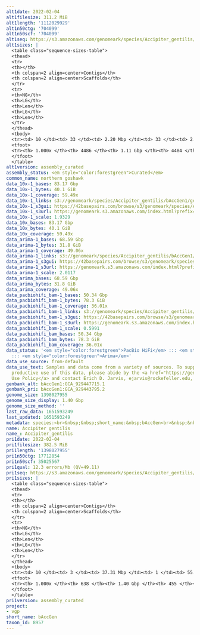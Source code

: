 ```yaml
---
alt1date: 2022-02-04
alt1filesize: 311.2 MiB
alt1length: '1112029929'
alt1n50ctg: '704099'
alt1n50scf: '704099'
alt1seq: https://s3.amazonaws.com/genomeark/species/Accipiter_gentilis/bAccGen1/assembly_curated/bAccGen1.alt.cur.20220204.fasta.gz
alt1sizes: |
  <table class="sequence-sizes-table">
  <thead>
  <tr>
  <th></th>
  <th colspan=2 align=center>Contigs</th>
  <th colspan=2 align=center>Scaffolds</th>
  </tr>
  <tr>
  <th>NG</th>
  <th>LG</th>
  <th>Len</th>
  <th>LG</th>
  <th>Len</th>
  </tr>
  </thead>
  <tbody>
  <tr><td> 10 </td><td> 33 </td><td> 2.20 Mbp </td><td> 33 </td><td> 2.20 Mbp </td></tr><tr><td> 20 </td><td> 96 </td><td> 1.54 Mbp </td><td> 96 </td><td> 1.54 Mbp </td></tr><tr><td> 30 </td><td> 179 </td><td> 1.18 Mbp </td><td> 179 </td><td> 1.18 Mbp </td></tr><tr><td> 40 </td><td> 288 </td><td> 0.89 Mbp </td><td> 288 </td><td> 0.89 Mbp </td></tr><tr style="background-color:#cccccc;"><td> 50 </td><td> 429 </td><td> 0.70 Mbp </td><td> 429 </td><td> 0.70 Mbp </td></tr><tr><td> 60 </td><td> 611 </td><td> 0.53 Mbp </td><td> 611 </td><td> 0.53 Mbp </td></tr><tr><td> 70 </td><td> 856 </td><td> 384.68 Kbp </td><td> 856 </td><td> 385.03 Kbp </td></tr><tr><td> 80 </td><td> 1221 </td><td> 239.81 Kbp </td><td> 1220 </td><td> 239.94 Kbp </td></tr><tr><td> 90 </td><td> 1901 </td><td> 107.53 Kbp </td><td> 1900 </td><td> 107.65 Kbp </td></tr><tr><td> 100 </td><td> 4485 </td><td> 3.98 Kbp </td><td> 4483 </td><td> 3.98 Kbp </td></tr></tbody>
  <tfoot>
  <tr><th> 1.000x </th><th> 4486 </th><th> 1.11 Gbp </th><th> 4484 </th><th> 1.11 Gbp </th></tr>
  </tfoot>
  </table>
alt1version: assembly_curated
assembly_status: <em style="color:forestgreen">Curated</em>
common_name: northern goshawk
data_10x-1_bases: 83.17 Gbp
data_10x-1_bytes: 40.1 GiB
data_10x-1_coverage: 59.49x
data_10x-1_links: s3://genomeark/species/Accipiter_gentilis/bAccGen1/genomic_data/10x/<br>
data_10x-1_s3gui: https://42basepairs.com/browse/s3/genomeark/species/Accipiter_gentilis/bAccGen1/genomic_data/10x/
data_10x-1_s3url: https://genomeark.s3.amazonaws.com/index.html?prefix=species/Accipiter_gentilis/bAccGen1/genomic_data/10x/
data_10x-1_scale: 1.9329
data_10x_bases: 83.17 Gbp
data_10x_bytes: 40.1 GiB
data_10x_coverage: 59.49x
data_arima-1_bases: 68.59 Gbp
data_arima-1_bytes: 31.8 GiB
data_arima-1_coverage: 49.06x
data_arima-1_links: s3://genomeark/species/Accipiter_gentilis/bAccGen1/genomic_data/arima/<br>
data_arima-1_s3gui: https://42basepairs.com/browse/s3/genomeark/species/Accipiter_gentilis/bAccGen1/genomic_data/arima/
data_arima-1_s3url: https://genomeark.s3.amazonaws.com/index.html?prefix=species/Accipiter_gentilis/bAccGen1/genomic_data/arima/
data_arima-1_scale: 2.0117
data_arima_bases: 68.59 Gbp
data_arima_bytes: 31.8 GiB
data_arima_coverage: 49.06x
data_pacbiohifi_bam-1_bases: 50.34 Gbp
data_pacbiohifi_bam-1_bytes: 78.3 GiB
data_pacbiohifi_bam-1_coverage: 36.01x
data_pacbiohifi_bam-1_links: s3://genomeark/species/Accipiter_gentilis/bAccGen1/genomic_data/pacbio_hifi/<br>
data_pacbiohifi_bam-1_s3gui: https://42basepairs.com/browse/s3/genomeark/species/Accipiter_gentilis/bAccGen1/genomic_data/pacbio_hifi/
data_pacbiohifi_bam-1_s3url: https://genomeark.s3.amazonaws.com/index.html?prefix=species/Accipiter_gentilis/bAccGen1/genomic_data/pacbio_hifi/
data_pacbiohifi_bam-1_scale: 0.5991
data_pacbiohifi_bam_bases: 50.34 Gbp
data_pacbiohifi_bam_bytes: 78.3 GiB
data_pacbiohifi_bam_coverage: 36.01x
data_status: '<em style="color:forestgreen">PacBio HiFi</em> ::: <em style="color:forestgreen">10x</em>
  ::: <em style="color:forestgreen">Arima</em>'
data_use_source: from-default
data_use_text: Samples and data come from a variety of sources. To support fair and
  productive use of this data, please abide by the <a href="https://genome10k.soe.ucsc.edu/data-use-policies/">Data
  Use Policy</a> and contact Erich D. Jarvis, ejarvis@rockefeller.edu, with any questions.
genbank_alt: bAccGen1:GCA_929447715.1
genbank_pri: bAccGen1:GCA_929443795.2
genome_size: 1398027955
genome_size_display: 1.40 Gbp
genome_size_method: ''
last_raw_data: 1651593249
last_updated: 1651593249
metadata: species:<br>&nbsp;&nbsp;short_name:&nbsp;bAccGen<br>&nbsp;&nbsp;name:&nbsp;Accipiter&nbsp;gentilis<br>&nbsp;&nbsp;taxon_id:&nbsp;8957<br>&nbsp;&nbsp;common_name:&nbsp;northern&nbsp;goshawk<br>&nbsp;&nbsp;order:<br>&nbsp;&nbsp;&nbsp;&nbsp;name:&nbsp;Accipitriformes<br>&nbsp;&nbsp;family:<br>&nbsp;&nbsp;&nbsp;&nbsp;name:&nbsp;Accipitridae<br>&nbsp;&nbsp;individuals:<br>&nbsp;&nbsp;&nbsp;&nbsp;-&nbsp;short_name:&nbsp;bAccGen1<br>&nbsp;&nbsp;&nbsp;&nbsp;&nbsp;&nbsp;biosample_id:&nbsp;SAMEA8235650<br>&nbsp;&nbsp;&nbsp;&nbsp;&nbsp;&nbsp;sex:&nbsp;female<br>&nbsp;&nbsp;genome_size:<br>&nbsp;&nbsp;genome_size_method:<br>&nbsp;&nbsp;project:&nbsp;[&nbsp;vgp&nbsp;]<br>
name: Accipiter gentilis
name_: Accipiter_gentilis
pri1date: 2022-02-04
pri1filesize: 382.5 MiB
pri1length: '1398027955'
pri1n50ctg: 17712854
pri1n50scf: 35025567
pri1qual: 12.3 errors/Mb (QV=49.11)
pri1seq: https://s3.amazonaws.com/genomeark/species/Accipiter_gentilis/bAccGen1/assembly_curated/bAccGen1.pri.cur.20220204.fasta.gz
pri1sizes: |
  <table class="sequence-sizes-table">
  <thead>
  <tr>
  <th></th>
  <th colspan=2 align=center>Contigs</th>
  <th colspan=2 align=center>Scaffolds</th>
  </tr>
  <tr>
  <th>NG</th>
  <th>LG</th>
  <th>Len</th>
  <th>LG</th>
  <th>Len</th>
  </tr>
  </thead>
  <tbody>
  <tr><td> 10 </td><td> 3 </td><td> 37.31 Mbp </td><td> 1 </td><td> 55.81 Mbp </td></tr><tr><td> 20 </td><td> 7 </td><td> 29.00 Mbp </td><td> 4 </td><td> 48.36 Mbp </td></tr><tr><td> 30 </td><td> 12 </td><td> 24.90 Mbp </td><td> 7 </td><td> 44.90 Mbp </td></tr><tr><td> 40 </td><td> 19 </td><td> 20.60 Mbp </td><td> 10 </td><td> 41.28 Mbp </td></tr><tr style="background-color:#cccccc;"><td> 50 </td><td> 26 </td><td style="background-color:#88ff88;"> 17.71 Mbp </td><td> 14 </td><td style="background-color:#88ff88;"> 35.03 Mbp </td></tr><tr><td> 60 </td><td> 35 </td><td> 12.27 Mbp </td><td> 18 </td><td> 31.04 Mbp </td></tr><tr><td> 70 </td><td> 49 </td><td> 8.94 Mbp </td><td> 23 </td><td> 27.20 Mbp </td></tr><tr><td> 80 </td><td> 68 </td><td> 5.74 Mbp </td><td> 29 </td><td> 21.93 Mbp </td></tr><tr><td> 90 </td><td> 109 </td><td> 2.01 Mbp </td><td> 36 </td><td> 10.40 Mbp </td></tr><tr><td> 100 </td><td> 637 </td><td> 1.00 Kbp </td><td> 454 </td><td> 1.00 Kbp </td></tr></tbody>
  <tfoot>
  <tr><th> 1.000x </th><th> 638 </th><th> 1.40 Gbp </th><th> 455 </th><th> 1.40 Gbp </th></tr>
  </tfoot>
  </table>
pri1version: assembly_curated
project:
- vgp
short_name: bAccGen
taxon_id: 8957
---
```

